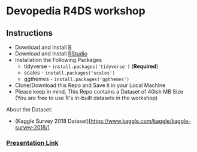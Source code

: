 # Devopedia R4DS workshop

## Instructions

* Download and Install [R](https://www.r-project.org/)
* Download and Install [RStudio](https://www.rstudio.com/products/rstudio/download/)
* Installation the Following Packages
  * tidyverse - `install.packages('tidyverse')` (**Required**)
  * scales - `install.packages('scales')` 
  * ggthemes - `install.packages('ggthemes')` 
* Clone/Download this Repo and Save it in your Local Machine
* Please keep in mind, This Repo contains a Dataset of 40ish MB Size (You are free to use R's in-built datasets in the workshop)

About the Dataset:

* (Kaggle Survey 2018 Dataset)[https://www.kaggle.com/kaggle/kaggle-survey-2018/]


### [Presentation Link](https://amrrs.github.io/devopedia_R4DS_workshop/presentation.html)

